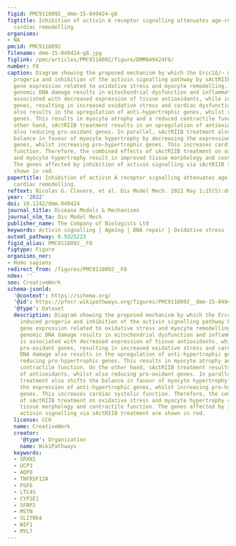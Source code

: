 ```yaml
---
figid: PMC9118092__dmm-15-049424-g8
figtitle: Inhibition of activin A receptor signalling attenuates age-related pathological
  cardiac remodelling
organisms:
- NA
pmcid: PMC9118092
filename: dmm-15-049424-g8.jpg
figlink: /pmc/articles/PMC9118092/figure/DMM049424F8/
number: F8
caption: Diagram showing the proposed mechanism by which the Ercc1Δ/− mutation induced
  progeria and inhibition of the activin signalling pathway by sActRIIB-regulated
  gene expression related to oxidative stress and myocyte remodelling. In this schematic,
  genomic DNA damage results in mitochondrial dysfunction and inflammation. This is
  associated with decreased expression of tissue antioxidants, while increasing pro-oxidant
  genes, resulting in increased oxidative stress and cardiac dysfunction. DNA damage
  also results in the upregulation of anti-hypertrophic genes, whilst reducing pro-hypertrophic
  genes. This results in myocyte atrophy and a reduced contractile function. On the
  other hand, sActRIIB treatment results in an upregulation of antioxidants, whilst
  also reducing pro-oxidant genes. In parallel, sActRIIB treatment also shifts the
  balance in favour of myocyte hypertrophy by decreasing the expression of anti-hypertrophic
  genes, whilst increasing pro-hypertrophic genes. This increases cardiac systolic
  function. Therefore, the combined effects of sActRIIB treatment on oxidative stress
  and myocyte hypertrophy result in improved tissue morphology and contractile function.
  The genes affected by inhibition of activin signalling via sActRIIB treatment are
  shown in red.
papertitle: Inhibition of activin A receptor signalling attenuates age-related pathological
  cardiac remodelling.
reftext: Nicolas G. Clavere, et al. Dis Model Mech. 2022 May 1;15(5):dmm049424.
year: '2022'
doi: 10.1242/dmm.049424
journal_title: Disease Models & Mechanisms
journal_nlm_ta: Dis Model Mech
publisher_name: The Company of Biologists Ltd
keywords: Activin signalling | Ageing | DNA repair | Oxidative stress | Heart
automl_pathway: 0.9325223
figid_alias: PMC9118092__F8
figtype: Figure
organisms_ner:
- Homo sapiens
redirect_from: /figures/PMC9118092__F8
ndex: ''
seo: CreativeWork
schema-jsonld:
  '@context': https://schema.org/
  '@id': https://pfocr.wikipathways.org/figures/PMC9118092__dmm-15-049424-g8.html
  '@type': Dataset
  description: Diagram showing the proposed mechanism by which the Ercc1Δ/− mutation
    induced progeria and inhibition of the activin signalling pathway by sActRIIB-regulated
    gene expression related to oxidative stress and myocyte remodelling. In this schematic,
    genomic DNA damage results in mitochondrial dysfunction and inflammation. This
    is associated with decreased expression of tissue antioxidants, while increasing
    pro-oxidant genes, resulting in increased oxidative stress and cardiac dysfunction.
    DNA damage also results in the upregulation of anti-hypertrophic genes, whilst
    reducing pro-hypertrophic genes. This results in myocyte atrophy and a reduced
    contractile function. On the other hand, sActRIIB treatment results in an upregulation
    of antioxidants, whilst also reducing pro-oxidant genes. In parallel, sActRIIB
    treatment also shifts the balance in favour of myocyte hypertrophy by decreasing
    the expression of anti-hypertrophic genes, whilst increasing pro-hypertrophic
    genes. This increases cardiac systolic function. Therefore, the combined effects
    of sActRIIB treatment on oxidative stress and myocyte hypertrophy result in improved
    tissue morphology and contractile function. The genes affected by inhibition of
    activin signalling via sActRIIB treatment are shown in red.
  license: CC0
  name: CreativeWork
  creator:
    '@type': Organization
    name: WikiPathways
  keywords:
  - SRXN1
  - UCP3
  - AQP8
  - TNFRSF12A
  - FGF6
  - LTC4S
  - CYP2E1
  - SFRP2
  - MSTN
  - SLITRK4
  - WIF1
  - MYL7
---
```

